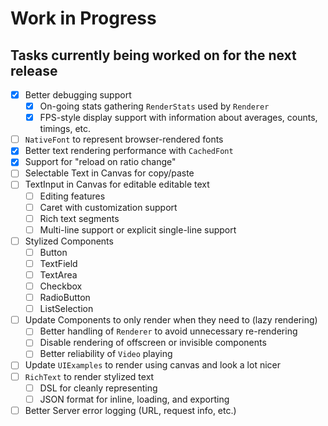 # Work in Progress
## Tasks currently being worked on for the next release

* [X] Better debugging support
    * [X] On-going stats gathering `RenderStats` used by `Renderer`
    * [X] FPS-style display support with information about averages, counts, timings, etc.
* [ ] `NativeFont` to represent browser-rendered fonts
* [X] Better text rendering performance with `CachedFont`
* [X] Support for "reload on ratio change"
* [ ] Selectable Text in Canvas for copy/paste
* [ ] TextInput in Canvas for editable editable text
    * [ ] Editing features
    * [ ] Caret with customization support
    * [ ] Rich text segments
    * [ ] Multi-line support or explicit single-line support
* [ ] Stylized Components
    * [ ] Button
    * [ ] TextField
    * [ ] TextArea
    * [ ] Checkbox
    * [ ] RadioButton
    * [ ] ListSelection
* [ ] Update Components to only render when they need to (lazy rendering)
    * [ ] Better handling of `Renderer` to avoid unnecessary re-rendering
    * [ ] Disable rendering of offscreen or invisible components
    * [ ] Better reliability of `Video` playing
* [ ] Update `UIExamples` to render using canvas and look a lot nicer
* [ ] `RichText` to render stylized text
    * [ ] DSL for cleanly representing
    * [ ] JSON format for inline, loading, and exporting
* [ ] Better Server error logging (URL, request info, etc.)